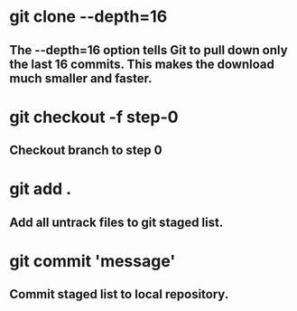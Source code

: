 
# git clone --depth=16 <reposotory-url>
## The --depth=16 option tells Git to pull down only the last 16 commits. This makes the download much smaller and faster.


# git checkout -f step-0
## Checkout branch to step 0


# git add .
## Add all untrack files to git staged list.


# git commit 'message'
## Commit staged list to local repository.


